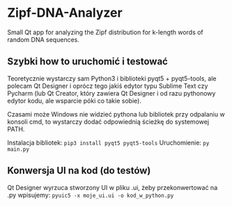 # Zipf-DNA-Analyzer
Small Qt app for analyzing the Zipf distribution for k-length words of random DNA sequences.

## Szybki how to uruchomić i testować

Teoretycznie wystarczy sam Python3 i biblioteki pyqt5 + pyqt5-tools, ale polecam Qt Designer i oprócz tego jakiś edytor typu Sublime Text czy Pycharm (lub Qt Creator, który zawiera Qt Designer i od razu pythonowy edytor kodu, ale wsparcie póki co takie sobie).

Czasami może Windows nie widzieć pythona lub bibliotek przy odpalaniu w konsoli cmd, to wystarczy dodać odpowiednią ścieżkę do systemowej PATH.

Instalacja bibliotek: `pip3 install pyqt5 pyqt5-tools`
Uruchomienie: `py main.py`

## Konwersja UI na kod (do testów)

Qt Designer wyrzuca stworzony UI w pliku .ui, żeby przekonwertować na .py wpisujemy:
`pyuic5 -x moje_ui.ui -o kod_w_python.py`